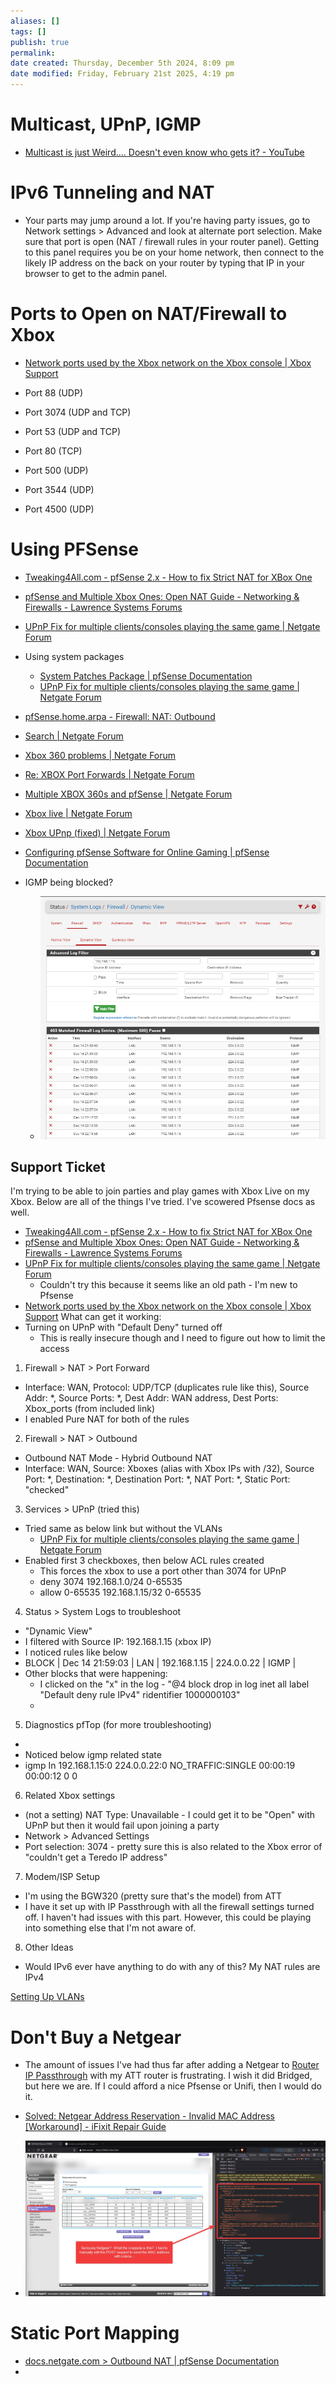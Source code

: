 ```yaml
---
aliases: []
tags: []
publish: true
permalink:
date created: Thursday, December 5th 2024, 8:09 pm
date modified: Friday, February 21st 2025, 4:19 pm
---
```


# Multicast, UPnP, IGMP

- [Multicast is just Weird.... Doesn't even know who gets it? - YouTube](https://www.youtube.com/watch?v=kMxJ3Goo3gI&list=PLAo444udA0qx4if-wQOAa7RenWQA6cADw)

# IPv6 Tunneling and NAT

- Your parts may jump around a lot.  If you're having party issues, go to Network settings > Advanced and look at alternate port selection.  Make sure that port is open (NAT / firewall rules in your router panel).  Getting to this panel requires you be on your home network, then connect to the likely IP address on the back on your router by typing that IP in your browser to get to the admin panel.

# Ports to Open on NAT/Firewall to Xbox

- [Network ports used by the Xbox network on the Xbox console | Xbox Support](https://support.xbox.com/en-US/help/hardware-network/connect-network/network-ports-used-xbox-live)

- Port 88 (UDP)
- Port 3074 (UDP and TCP)
- Port 53 (UDP and TCP)
- Port 80 (TCP)
- Port 500 (UDP)
- Port 3544 (UDP)
- Port 4500 (UDP)

# Using PFSense

- [Tweaking4All.com - pfSense 2.x - How to fix Strict NAT for XBox One](https://www.tweaking4all.com/network-internet/pfsense-strict-nat-xbox-one/)
- [pfSense and Multiple Xbox Ones: Open NAT Guide - Networking & Firewalls - Lawrence Systems Forums](https://forums.lawrencesystems.com/t/pfsense-and-multiple-xbox-ones-open-nat-guide/2409)
- [UPnP Fix for multiple clients/consoles playing the same game | Netgate Forum](https://forum.netgate.com/topic/169837/upnp-fix-for-multiple-clients-consoles-playing-the-same-game/78)
- Using system packages
	- [System Patches Package | pfSense Documentation](https://docs.netgate.com/pfsense/en/latest/development/system-patches.html)
	- [UPnP Fix for multiple clients/consoles playing the same game | Netgate Forum](https://forum.netgate.com/topic/169837/upnp-fix-for-multiple-clients-consoles-playing-the-same-game)
- [pfSense.home.arpa - Firewall: NAT: Outbound](https://192.168.1.1/firewall_nat_out.php "pfSense.home.arpa - Firewall: NAT: Outbound")
- [Search | Netgate Forum](https://forum.netgate.com/search?in=titles&term=xbox&matchWords=all&by=&categories=66&searchChildren=false&hasTags=&replies=&repliesFilter=atleast&timeFilter=newer&timeRange=&sortBy=relevance&sortDirection=desc&showAs=posts&page=8 "Search | Netgate Forum")
- [Xbox 360 problems | Netgate Forum](https://forum.netgate.com/topic/63490/xbox-360-problems "Xbox 360 problems | Netgate Forum")
- [Re: XBOX Port Forwards | Netgate Forum](https://forum.netgate.com/topic/103935/re-xbox-port-forwards "Re: XBOX Port Forwards | Netgate Forum")
- [Multiple XBOX 360s and pfSense | Netgate Forum](https://forum.netgate.com/topic/41978/multiple-xbox-360s-and-pfsense "Multiple XBOX 360s and pfSense | Netgate Forum")
- [Xbox live | Netgate Forum](https://forum.netgate.com/topic/41777/xbox-live/5 "Xbox live | Netgate Forum")
- [Xbox UPnp (fixed) | Netgate Forum](https://forum.netgate.com/topic/188835/xbox-upnp-fixed/2 "Xbox UPnp (fixed) | Netgate Forum")
- [Configuring pfSense Software for Online Gaming | pfSense Documentation](https://docs.netgate.com/pfsense/en/latest/recipes/games.html "Configuring pfSense Software for Online Gaming | pfSense Documentation")

- IGMP being blocked?
	- ![](_attachments/file-20241214191242944.png)

## Support Ticket

I'm trying to be able to join parties and play games with Xbox Live on my Xbox.  Below are all of the things I've tried.  I've scowered Pfsense docs as well.

- [Tweaking4All.com - pfSense 2.x - How to fix Strict NAT for XBox One](https://www.tweaking4all.com/network-internet/pfsense-strict-nat-xbox-one/)
- [pfSense and Multiple Xbox Ones: Open NAT Guide - Networking & Firewalls - Lawrence Systems Forums](https://forums.lawrencesystems.com/t/pfsense-and-multiple-xbox-ones-open-nat-guide/2409)
- [UPnP Fix for multiple clients/consoles playing the same game | Netgate Forum](https://forum.netgate.com/topic/169837/upnp-fix-for-multiple-clients-consoles-playing-the-same-game/78)
	- Couldn't try this because it seems like an old path - I'm new to Pfsense
- [Network ports used by the Xbox network on the Xbox console | Xbox Support](https://support.xbox.com/en-US/help/hardware-network/connect-network/network-ports-used-xbox-live)
What can get it working:
- Turning on UPnP with "Default Deny" turned off
	- This is really insecure though and I need to figure out how to limit the access

1) Firewall > NAT > Port Forward

- Interface: WAN, Protocol: UDP/TCP (duplicates rule like this), Source Addr: *, Source Ports: *, Dest Addr: WAN address, Dest Ports: Xbox_ports (from included link)
- I enabled Pure NAT for both of the rules

2) Firewall > NAT > Outbound

- Outbound NAT Mode - Hybrid Outbound NAT
- Interface: WAN, Source: Xboxes (alias with Xbox IPs with /32), Source Port: \*, Destination: \*, Destination Port: \*, NAT Port: \*, Static Port: "checked"

3) Services > UPnP (tried this)

- Tried same as below link but without the VLANs
	- [UPnP Fix for multiple clients/consoles playing the same game | Netgate Forum](https://forum.netgate.com/topic/169837/upnp-fix-for-multiple-clients-consoles-playing-the-same-game/78)
- Enabled first 3 checkboxes, then below ACL rules created
	- This forces the xbox to use a port other than 3074 for UPnP
	- deny 3074 192.168.1.0/24 0-65535
	- allow 0-65535 192.168.1.15/32 0-65535

4) Status > System Logs to troubleshoot

- "Dynamic View"
- I filtered with Source IP: 192.168.1.15 (xbox IP)
- I noticed rules like below
- BLOCK | Dec 14 21:59:03 | LAN | 192.168.1.15 | 224.0.0.22 | IGMP |
- Other blocks that were happening:
	- I clicked on the "x" in the log - "@4 block drop in log inet all label "Default deny rule IPv4" ridentifier 1000000103"
	- 

5) Diagnostics pfTop (for more troubleshooting)

- 
- Noticed below igmp related state
- igmp      In  192.168.1.15:0                224.0.0.22:0                   NO_TRAFFIC:SINGLE       00:00:19  00:00:12        0        0

6) Related Xbox settings

- (not a setting) NAT Type: Unavailable - I could get it to be "Open" with UPnP but then it would fail upon joining a party
- Network > Advanced Settings
- Port selection: 3074 - pretty sure this is also related to the Xbox error of "couldn't get a Teredo IP address"

7) Modem/ISP Setup

- I'm using the BGW320 (pretty sure that's the model) from ATT
- I have it set up with IP Passthrough with all the firewall settings turned off.  I haven't had issues with this part.  However, this could be playing into something else that I'm not aware of.

8) Other Ideas

- Would IPv6 ever have anything to do with any of this?  My NAT rules are IPv4

[Setting Up VLANs](../../📁%2007%20-%20Cybersader%20Arsenal/Home%20Network/Setting%20Up%20VLANs/Setting%20Up%20VLANs.md)

# Don't Buy a Netgear

- The amount of issues I've had thus far after adding a Netgear to [Router IP Passthrough](../../📁%2007%20-%20Cybersader%20Arsenal/Home%20Network/Bridging%20New%20Home%20Router/Bridging%20New%20Home%20Router.md) with my ATT router is frustrating.  I wish it did Bridged, but here we are.  If I could afford a nice Pfsense or Unifi, then I would do it.

- [Solved: Netgear Address Reservation - Invalid MAC Address [Workaround] - iFixit Repair Guide](https://www.ifixit.com/Guide/Solved:+Netgear+Address+Reservation+-+Invalid+MAC+Address+%5BWorkaround%5D/162994)
- ![](_attachments/file-20241205201805625.png)

# Static Port Mapping

- [docs.netgate.com > Outbound NAT | pfSense Documentation](https://docs.netgate.com/pfsense/en/latest/nat/outbound.html#working-with-manual-outbound-nat-rules)
- 